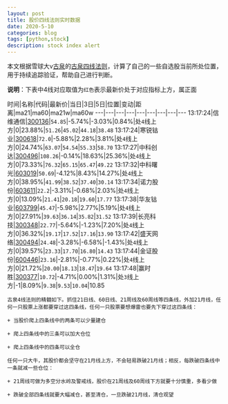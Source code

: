 ```yaml
---
layout: post
title: 股价四线法则实时数据
date: 2020-5-10
categories: blog
tags: [python,stock]
description: stock index alert
---
```



本文根据雪球大v[古泉](https://xueqiu.com/u/7148646888)的[古泉四线法则](https://xueqiu.com/7148646888/130498192)，计算了自己的一些自选股当前所处位置，用于持续追踪验证，帮助自己进行判断。

**说明**：下表中4线对应取值为`红色`表示最新价处于对应指标上方，属正面

时间|名称|代码|最新价|当日|3日|5日|位置|变动|距离|ma21|ma60|ma21w|ma60w
---|---|---|---|---|---|---|---|---
13:17:24|信维通信|[300136](https://xueqiu.com/S/SZ300136)|`54.85`|-5.74%|-3.03%|0.84%|处`4`线上方|0|23.88%|`51.26`|`45.02`|`44.18`|`38.48`
13:17:24|寒锐钴业|[300618](https://xueqiu.com/S/SZ300618)|`72.0`|-5.88%|2.28%|3.81%|处`4`线上方|0|24.74%|`63.07`|`54.54`|`55.33`|`58.70`
13:17:27|中科创达|[300496](https://xueqiu.com/S/SZ300496)|`108.26`|-0.14%|18.63%|25.36%|处`4`线上方|0|73.33%|`76.32`|`65.15`|`65.47`|`49.22`
13:17:32|中科曙光|[603019](https://xueqiu.com/S/SH603019)|`50.69`|-4.12%|8.43%|14.27%|处`4`线上方|0|38.95%|`41.99`|`38.52`|`37.40`|`30.14`
13:17:34|诺力股份|[603611](https://xueqiu.com/S/SH603611)|`22.2`|-3.31%|-0.68%|2.03%|处`4`线上方|0|13.09%|`21.41`|`20.18`|`19.60`|`17.77`
13:17:38|华友钴业|[603799](https://xueqiu.com/S/SH603799)|`45.47`|-5.98%|2.77%|5.19%|处`4`线上方|0|27.91%|`39.63`|`36.14`|`35.82`|`31.52`
13:17:39|长亮科技|[300348](https://xueqiu.com/S/SZ300348)|`22.77`|-5.64%|-1.23%|7.20%|处`4`线上方|0|36.32%|`19.17`|`17.52`|`17.16`|`13.90`
13:17:42|盛天网络|[300494](https://xueqiu.com/S/SZ300494)|`24.48`|-3.28%|-6.58%|-1.43%|处`4`线上方|0|39.57%|`23.33`|`17.70`|`16.80`|`14.43`
13:17:44|金证股份|[600446](https://xueqiu.com/S/SH600446)|`23.16`|-2.81%|-0.77%|0.22%|处`4`线上方|0|21.72%|`20.00`|`18.13`|`18.47`|`19.64`
13:17:48|赢时胜|[300377](https://xueqiu.com/S/SZ300377)|`10.72`|-4.71%|0.00%|1.31%|处`3`线上方|-1|8.09%|`9.38`|`9.53`|`10.04`|10.85

```
古泉4线法则的精髓如下。抓住21日线、60日线、21周线及60周线等四条线，外加21月线，任何一只股票上涨都要穿过这四条线，任何一只股票要想爆雷也要先下穿过这四条线：

+ 当股价爬上四条线中的两条可以少量建仓

+ 爬上四条线中的三条可以加大仓位

+ 爬上四条线中的四条可以全仓

任何一只大牛，其股价都会坚守在21月线上方，不会轻易跌破21月线；相反，每跌破四条线中一条就减一些仓位：

+ 21周线可做为多空分水岭及警戒线，股价在21周线及60周线下方就要十分慎重，多看少做

+ 跌破全部四条线就要大幅减仓，甚至清仓，一旦跌破21月线，清仓观望
```